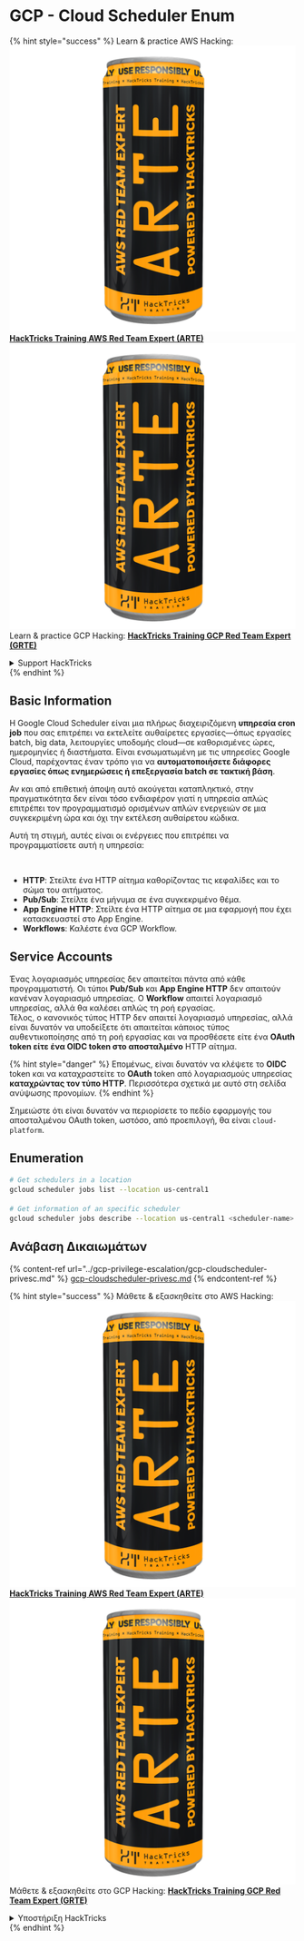 # GCP - Cloud Scheduler Enum

{% hint style="success" %}
Learn & practice AWS Hacking:<img src="../../../.gitbook/assets/image (1) (1) (1).png" alt="" data-size="line">[**HackTricks Training AWS Red Team Expert (ARTE)**](https://training.hacktricks.xyz/courses/arte)<img src="../../../.gitbook/assets/image (1) (1) (1).png" alt="" data-size="line">\
Learn & practice GCP Hacking: <img src="../../../.gitbook/assets/image (2).png" alt="" data-size="line">[**HackTricks Training GCP Red Team Expert (GRTE)**<img src="../../../.gitbook/assets/image (2).png" alt="" data-size="line">](https://training.hacktricks.xyz/courses/grte)

<details>

<summary>Support HackTricks</summary>

* Check the [**subscription plans**](https://github.com/sponsors/carlospolop)!
* **Join the** 💬 [**Discord group**](https://discord.gg/hRep4RUj7f) or the [**telegram group**](https://t.me/peass) or **follow** us on **Twitter** 🐦 [**@hacktricks\_live**](https://twitter.com/hacktricks_live)**.**
* **Share hacking tricks by submitting PRs to the** [**HackTricks**](https://github.com/carlospolop/hacktricks) and [**HackTricks Cloud**](https://github.com/carlospolop/hacktricks-cloud) github repos.

</details>
{% endhint %}

## Basic Information

Η Google Cloud Scheduler είναι μια πλήρως διαχειριζόμενη **υπηρεσία cron job** που σας επιτρέπει να εκτελείτε αυθαίρετες εργασίες—όπως εργασίες batch, big data, λειτουργίες υποδομής cloud—σε καθορισμένες ώρες, ημερομηνίες ή διαστήματα. Είναι ενσωματωμένη με τις υπηρεσίες Google Cloud, παρέχοντας έναν τρόπο για να **αυτοματοποιήσετε διάφορες εργασίες όπως ενημερώσεις ή επεξεργασία batch σε τακτική βάση**.

Αν και από επιθετική άποψη αυτό ακούγεται καταπληκτικό, στην πραγματικότητα δεν είναι τόσο ενδιαφέρον γιατί η υπηρεσία απλώς επιτρέπει τον προγραμματισμό ορισμένων απλών ενεργειών σε μια συγκεκριμένη ώρα και όχι την εκτέλεση αυθαίρετου κώδικα.

Αυτή τη στιγμή, αυτές είναι οι ενέργειες που επιτρέπει να προγραμματίσετε αυτή η υπηρεσία:

<figure><img src="../../../.gitbook/assets/image (347).png" alt="" width="563"><figcaption></figcaption></figure>

* **HTTP**: Στείλτε ένα HTTP αίτημα καθορίζοντας τις κεφαλίδες και το σώμα του αιτήματος.
* **Pub/Sub**: Στείλτε ένα μήνυμα σε ένα συγκεκριμένο θέμα.
* **App Engine HTTP**: Στείλτε ένα HTTP αίτημα σε μια εφαρμογή που έχει κατασκευαστεί στο App Engine.
* **Workflows**: Καλέστε ένα GCP Workflow.

## Service Accounts

Ένας λογαριασμός υπηρεσίας δεν απαιτείται πάντα από κάθε προγραμματιστή. Οι τύποι **Pub/Sub** και **App Engine HTTP** δεν απαιτούν κανέναν λογαριασμό υπηρεσίας. Ο **Workflow** απαιτεί λογαριασμό υπηρεσίας, αλλά θα καλέσει απλώς τη ροή εργασίας.\
Τέλος, ο κανονικός τύπος HTTP δεν απαιτεί λογαριασμό υπηρεσίας, αλλά είναι δυνατόν να υποδείξετε ότι απαιτείται κάποιος τύπος αυθεντικοποίησης από τη ροή εργασίας και να προσθέσετε είτε ένα **OAuth token είτε ένα OIDC token στο αποσταλμένο** HTTP αίτημα.

{% hint style="danger" %}
Επομένως, είναι δυνατόν να κλέψετε το **OIDC** token και να καταχραστείτε το **OAuth** token από λογαριασμούς υπηρεσίας **καταχρώντας τον τύπο HTTP**. Περισσότερα σχετικά με αυτό στη σελίδα ανύψωσης προνομίων.
{% endhint %}

Σημειώστε ότι είναι δυνατόν να περιορίσετε το πεδίο εφαρμογής του αποσταλμένου OAuth token, ωστόσο, από προεπιλογή, θα είναι `cloud-platform`.

## Enumeration
```bash
# Get schedulers in a location
gcloud scheduler jobs list --location us-central1

# Get information of an specific scheduler
gcloud scheduler jobs describe --location us-central1 <scheduler-name>
```
## Ανάβαση Δικαιωμάτων

{% content-ref url="../gcp-privilege-escalation/gcp-cloudscheduler-privesc.md" %}
[gcp-cloudscheduler-privesc.md](../gcp-privilege-escalation/gcp-cloudscheduler-privesc.md)
{% endcontent-ref %}

{% hint style="success" %}
Μάθετε & εξασκηθείτε στο AWS Hacking:<img src="../../../.gitbook/assets/image (1) (1) (1).png" alt="" data-size="line">[**HackTricks Training AWS Red Team Expert (ARTE)**](https://training.hacktricks.xyz/courses/arte)<img src="../../../.gitbook/assets/image (1) (1) (1).png" alt="" data-size="line">\
Μάθετε & εξασκηθείτε στο GCP Hacking: <img src="../../../.gitbook/assets/image (2).png" alt="" data-size="line">[**HackTricks Training GCP Red Team Expert (GRTE)**<img src="../../../.gitbook/assets/image (2).png" alt="" data-size="line">](https://training.hacktricks.xyz/courses/grte)

<details>

<summary>Υποστήριξη HackTricks</summary>

* Ελέγξτε τα [**σχέδια συνδρομής**](https://github.com/sponsors/carlospolop)!
* **Εγγραφείτε στην** 💬 [**ομάδα Discord**](https://discord.gg/hRep4RUj7f) ή στην [**ομάδα telegram**](https://t.me/peass) ή **ακολουθήστε** μας στο **Twitter** 🐦 [**@hacktricks\_live**](https://twitter.com/hacktricks_live)**.**
* **Μοιραστείτε κόλπα hacking υποβάλλοντας PRs στα** [**HackTricks**](https://github.com/carlospolop/hacktricks) και [**HackTricks Cloud**](https://github.com/carlospolop/hacktricks-cloud) github repos.

</details>
{% endhint %}
